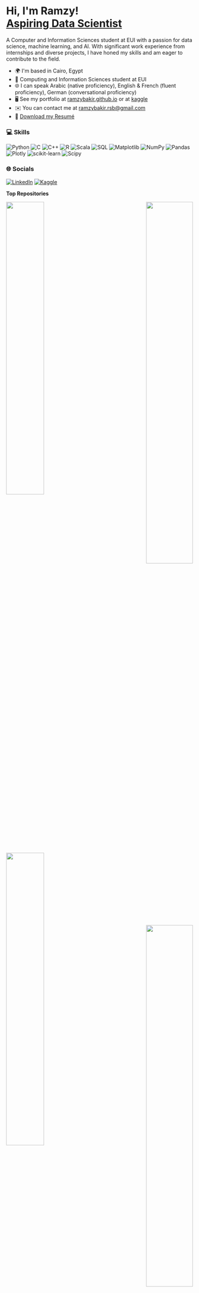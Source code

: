 <h1>Hi, I'm Ramzy! <br/><a href="https://linkedin.com/in/ramzy-bakir">Aspiring Data Scientist</a></h1>

A Computer and Information Sciences student at EUI with a passion for data science, machine learning, and AI. With significant work experience from internships and diverse projects, I have honed my skills and am eager to contribute to the field.

* 🌍  I'm based in Cairo, Egypt
* 🧠  Computing and Information Sciences student at EUI
* 🌐  I can speak Arabic (native proficiency), English & French (fluent proficiency), German (conversational proficiency)
* 🖥️  See my portfolio at [ramzybakir.github.io](https://ramzybakir.github.io/) or at [kaggle](http://www.kaggle.com/ramzybakir)
* ✉️  You can contact me at [ramzybakir.rsb@gmail.com](mailto:ramzybakir.rsb@gmail.com)
* 📃  <a class="style-10"><a href="Ramzy Bakir Resume.pdf" class="style-11">Download my Resumé</a></a>

### 💻 Skills

![Python](https://img.shields.io/badge/python-3670A0?style=for-the-badge&logo=python&logoColor=ffdd54) ![C](https://img.shields.io/badge/c-%2300599C.svg?style=for-the-badge&logo=c&logoColor=white) ![C++](https://img.shields.io/badge/c++-%2300599C.svg?style=for-the-badge&logo=c%2B%2B&logoColor=white) ![R](https://img.shields.io/badge/r-%23276DC3.svg?style=for-the-badge&logo=r&logoColor=white)
![Scala](https://img.shields.io/badge/Scala-DC322F?style=for-the-badge&logo=scala&logoColor=white)
![SQL](https://img.shields.io/badge/MySQL-005C84?style=for-the-badge&logo=mysql&logoColor=white)
![Matplotlib](https://img.shields.io/badge/Matplotlib-%23ffffff.svg?style=for-the-badge&logo=Matplotlib&logoColor=black) ![NumPy](https://img.shields.io/badge/numpy-%23013243.svg?style=for-the-badge&logo=numpy&logoColor=white) ![Pandas](https://img.shields.io/badge/pandas-%23150458.svg?style=for-the-badge&logo=pandas&logoColor=white) ![Plotly](https://img.shields.io/badge/Plotly-%233F4F75.svg?style=for-the-badge&logo=plotly&logoColor=white) ![scikit-learn](https://img.shields.io/badge/scikit--learn-%23F7931E.svg?style=for-the-badge&logo=scikit-learn&logoColor=white) ![Scipy](https://img.shields.io/badge/SciPy-%230C55A5.svg?style=for-the-badge&logo=scipy&logoColor=%white)

### 🌐 Socials

[![LinkedIn](https://img.shields.io/badge/LinkedIn-0077B5?style=for-the-badge&logo=linkedin&logoColor=white)](https://linkedin.com/in/ramzy-bakir)
[![Kaggle](https://img.shields.io/badge/Kaggle-20BEFF?style=for-the-badge&logo=Kaggle&logoColor=white)](http://www.kaggle.com/ramzybakir)

<b>Top Repositories</b>

<div width="100%" align="center">
  <a href="https://github.com/RamzyBakir/Unraveling-Egypt-s-Net-Migration-Patterns-A-Time-Series-Economical-and-Sociopolitical-Analysis" align="left"><img align="left" width="45%" src="https://github-readme-stats.vercel.app/api/pin/?username=RamzyBakir&repo=Unraveling-Egypt-s-Net-Migration-Patterns-A-Time-Series-Economical-and-Sociopolitical-Analysis&title_color=0891b2&text_color=ffffff&icon_color=0891b2&bg_color=1c1917&hide_border=true&locale=en" />
    <a href="https://github.com/RamzyBakir/Career-Navigator-Chatbot" align="right"><img align="right" width="50%" src="https://github-readme-stats.vercel.app/api/pin/?username=RamzyBakir&repo=Career-Navigator-Chatbot&title_color=0891b2&text_color=ffffff&icon_color=0891b2&bg_color=1c1917&hide_border=true&locale=en" />
  <a href="https://github.com/RamzyBakir/BookPal-AI" align="left"><img align="left" width="45%" src="https://github-readme-stats.vercel.app/api/pin/?username=RamzyBakir&repo=BookPal-AI&title_color=0891b2&text_color=ffffff&icon_color=0891b2&bg_color=1c1917&hide_border=true&locale=en" />
  <a href="https://github.com/RamzyBakir/Ames-housing-Xgboost" align="right"><img align="right" width="50%" src="https://github-readme-stats.vercel.app/api/pin/?username=RamzyBakir&repo=Ames-housing-Xgboost&title_color=0891b2&text_color=ffffff&icon_color=0891b2&bg_color=1c1917&hide_border=true&locale=en" />
  
</div><br /><br /><br /><br /><br /><br /><br />
